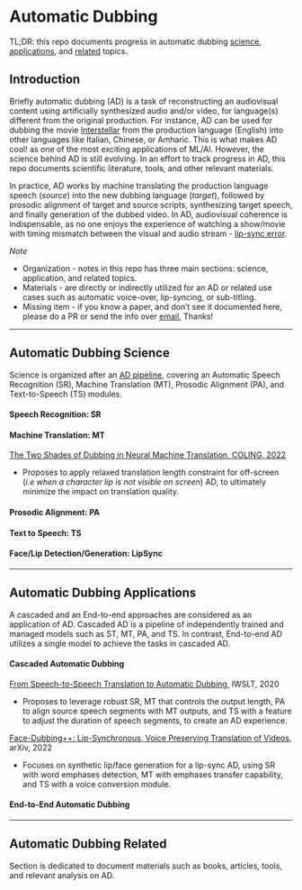 # Automatic Dubbing
TL;DR: this repo documents progress in automatic dubbing [science](#automatic-dubbing-science), 
[applications](#automatic-dubbing-applications), and [related](#automatic-dubbing-related) topics.


## Introduction
Briefly automatic dubbing (AD) is a task of reconstructing an audiovisual content using artificially synthesized 
audio and/or video, for language(s) different from the original production. For instance, AD can be used for dubbing 
the movie [Interstellar](https://www.imdb.com/title/tt0816692/) from the production language (English) into 
other languages like Italian, Chinese, or Amharic. This is what makes AD cool! as one of the most exciting 
applications of ML/AI. However, the science behind AD is still evolving. In an effort to track progress in AD, 
this repo documents scientific literature, tools, and other relevant materials.


In practice, AD works by machine translating the production language speech (_source_) into the new dubbing 
language (_target_), followed by prosodic alignment of target and source scripts, synthesizing target speech, 
and finally generation of the dubbed video. In AD, audiovisual coherence is indispensable, as no one enjoys the 
experience of watching a show/movie with timing mismatch between the visual and audio stream  - [lip-sync error](https://en.wikipedia.org/wiki/Lip_sync).


*Note*
* Organization - notes in this repo has three main sections: science, application, and related topics.
* Materials - are directly or indirectly utilized for an AD or related use cases such as automatic voice-over, lip-syncing, or sub-titling.
* Missing item - if you know a paper, and don’t see it documented here, please do a PR or send the info 
over [email](surawinfo@gmail.com), Thanks!



---
## Automatic Dubbing Science
Science is organized after an [AD pipeline](https://www.amazon.science/publications/from-speech-to-speech-translation-to-automatic-dubbing), 
covering an Automatic Speech Recognition (SR), Machine Translation (MT), Prosodic Alignment (PA), and 
Text-to-Speech (TS) modules.


#### Speech Recognition: SR


#### Machine Translation: MT
[The Two Shades of Dubbing in Neural Machine Translation, COLING, 2022](https://aclanthology.org/2020.coling-main.382.pdf)
- Proposes to apply relaxed translation length constraint for off-screen (_i.e when a character lip is not visible on screen_) 
   AD, to ultimately minimize the impact on translation quality.


#### Prosodic Alignment: PA


#### Text to Speech: TS


#### Face/Lip Detection/Generation: LipSync


---
## Automatic Dubbing Applications
A cascaded and an End-to-end approaches are considered as an application of AD. Cascaded AD is a pipeline of 
independently trained and managed models such as ST, MT, PA, and TS. In contrast, End-to-end AD utilizes a single model 
to achieve the tasks in cascaded AD.  

#### Cascaded Automatic Dubbing

[From Speech-to-Speech Translation to Automatic Dubbing](https://aclanthology.org/2020.iwslt-1.31.pdf), IWSLT, 2020
- Proposes to leverage robust SR, MT that controls the output length, PA to align source speech segments with MT outputs, 
and TS with a feature to adjust the duration of speech segments, to create an AD experience.  

[Face-Dubbing++: Lip-Synchronous, Voice Preserving Translation of Videos](https://arxiv.org/pdf/2206.04523.pdf), arXiv, 2022
- Focuses on synthetic lip/face generation for a lip-sync AD, using SR with word emphases detection, MT with emphases 
transfer capability, and TS with a voice conversion module.  

#### End-to-End Automatic Dubbing


---
## Automatic Dubbing Related
Section is dedicated to document materials such as books, articles, tools, and relevant analysis on AD.
